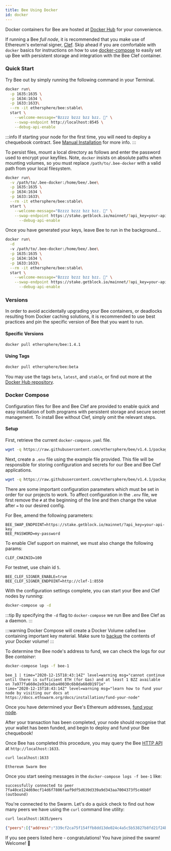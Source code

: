 ```yaml
---
title: Bee Using Docker
id: docker
---
```


Docker containers for Bee are hosted at [Docker Hub](https://hub.docker.com/r/ethersphere/bee) for your convenience. 

If running a Bee *full node*, it is recommended that you make use of
Ethereum's external signer, [Clef](/docs/installation/bee-clef). Skip
ahead if you are comfortable with `docker` basics for instructions on
how to use [docker-compose](/docs/installation/docker#docker-compose)
to easily set up Bee with persistent storage and integration with the
Bee Clef container.

### Quick Start

Try Bee out by simply running the following command in your Terminal. 

```bash
docker run\
  -p 1635:1635 \
  -p 1634:1634 \
  -p 1633:1633\
  --rm -it ethersphere/bee:stable\
  start \
    --welcome-message="Bzzzz bzzz bzz bzz. 🐝" \
    --swap-endpoint http://localhost:8545 \
    --debug-api-enable
```

:::info
If starting your node for the first time, you will need to deploy a chequebook contract. See [Manual Installation](/docs/installation/manual) for more info.
:::

To persist files, mount a local directory as follows and enter the
password used to encrypt your keyfiles. Note, `docker` insists on
absolute paths when mounting volumes, so you must replace
`/path/to/.bee-docker` with a valid path from your local filesystem.

```bash
docker run\
  -v /path/to/.bee-docker:/home/bee/.bee\
  -p 1635:1635 \
  -p 1634:1634 \
  -p 1633:1633\
  --rm -it ethersphere/bee:stable\
  start \
    --welcome-message="Bzzzz bzzz bzz bzz. 🐝" \
    --swap-endpoint https://stake.getblock.io/mainnet/?api_key=your-api-key \
	  --debug-api-enable
```

Once you have generated your keys, leave Bee to run in the background...

```bash
docker run\
  -d 
  -v /path/to/.bee-docker:/home/bee/.bee\
  -p 1635:1635 \
  -p 1634:1634 \
  -p 1633:1633\
  --rm -it ethersphere/bee:stable\
  start \
    --welcome-message="Bzzzz bzzz bzz bzz. 🐝" \
    --swap-endpoint https://stake.getblock.io/mainnet/?api_key=your-api-key \
	  --debug-api-enable
```

### Versions

In order to avoid accidentally upgrading your Bee containers, or
deadlocks resulting from Docker caching solutions, it is recommended
to use best practices and pin the specific version of Bee that you
want to run.

#### Specific Versions

```bash
docker pull ethersphere/bee:1.4.1
```

#### Using Tags

```bash
docker pull ethersphere/bee:beta
```

You may use the tags `beta`, `latest`, and `stable`, or find out more
at the [Docker Hub repository](https://hub.docker.com/r/ethersphere/bee).

### Docker Compose

Configuration files for Bee and Bee Clef are provided to enable quick
and easy installation of both programs with persistent storage and
secure secret management. To install Bee without Clef, simply omit the
relevant steps.

#### Setup

First, retrieve the current `docker-compose.yaml` file.

```bash
wget -q https://raw.githubusercontent.com/ethersphere/bee/v1.4.1/packaging/docker/docker-compose.yml
```

Next, create a `.env` file using the example file provided. This file will be responsible for storing configuration and secrets for our Bee and Bee Clef applications.

```bash
wget -q https://raw.githubusercontent.com/ethersphere/bee/v1.4.1/packaging/docker/env -O .env
```

There are some important configuration parameters which must be set in order for our projects to work. To affect configuration in the `.env` file, we first remove the `#` at the beginning of the line and then change the value after `=` to our desired config.

For Bee, amend the following parameters:

```
BEE_SWAP_ENDPOINT=https://stake.getblock.io/mainnet/?api_key=your-api-key
BEE_PASSWORD=my-password
```

To enable Clef support on mainnet, we must also change the following params: 

```
CLEF_CHAINID=100
```

For testnet, use chain id `5`.

```
BEE_CLEF_SIGNER_ENABLE=true
BEE_CLEF_SIGNER_ENDPOINT=http://clef-1:8550
```

With the configuration settings complete, you can start your Bee and
Clef nodes by running:

```bash
docker-compose up -d
```

:::tip
By specifying the `-d` flag to `docker-compose` we run Bee and Bee Clef as a daemon.
:::

:::warning
Docker Compose will create a Docker Volume called `bee` containing important key material. Make sure to [backup](/docs/working-with-bee/backups) the contents of your Docker volume!
:::

To determine the Bee node's address to fund, we can check the logs for our Bee *container*:

```bash
docker-compose logs -f bee-1
```

```
bee_1 | time="2020-12-15T18:43:14Z" level=warning msg="cannot continue until there is sufficient ETH (for Gas) and at least 1 BZZ available on 7a977fa660e2e93e1eba40030c6b8da68d01971e"
time="2020-12-15T18:43:14Z" level=warning msg="learn how to fund your node by visiting our docs at https://docs.ethswarm.org/docs/installation/fund-your-node"
```


Once you have determined your Bee's Ethereum addresses,
[fund your node](/docs/installation/fund-your-node).

After your transaction has been completed, your node should recognise that your wallet has been funded, and begin to deploy and fund your Bee chequebook!

Once Bee has completed this procedure, you may query the Bee [HTTP API](/docs/api-reference/api-reference) at `http://localhost:1633`.

```bash
curl localhost:1633
```

```
Ethereum Swarm Bee
```

Once you start seeing messages in the `docker-compose logs -f bee-1`
like:

```
successfully connected to peer 7fa40ce124d69ecf14d6f7806faaf9df5d639d339a9d343aa7004373f5c46b8f (outbound)
```

You're connected to the Swarm. Let's do a quick check to find out how
many peers we have using the `curl` command line utility:

```bash
curl localhost:1635/peers
```

```json
{"peers":[{"address":"339cf2ca75f154ffb8dd13de024c4a5c5b53827b8fd21f24bec05835e0cdc2e8"},{"address":"b4e5df012cfc281e74bb517fcf87fc2c07cd787929c332fc805f8124401fabae"} ]}

```

If you see peers listed here - congratulations! You have joined the
swarm! Welcome! 🐝